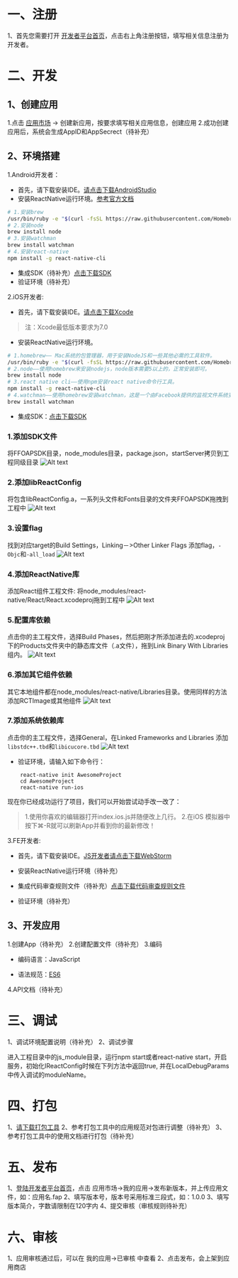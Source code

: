 # 一、注册

1、首先您需要打开 [开发者平台首页](http://open.sit.ffan.net/apps/list)，点击右上角注册按钮，填写相关信息注册为开发者。

# 二、开发

## 1、创建应用

1\.点击 [应用市场](http://open.sit.ffan.net/apps) -> 创建新应用，按要求填写相关应用信息，创建应用
2\.成功创建应用后，系统会生成AppID和AppSecrect（待补充）

## 2、环境搭建
1\.Android开发者：
* 首先，请下载安装IDE。[请点击下载AndroidStudio](https://developer.android.com/studio/index.html)
* 安装ReactNative运行环境。[参考官方文档](http://facebook.github.io/react-native/docs/getting-started.html)
```bash
# 1.安装brew
/usr/bin/ruby -e "$(curl -fsSL https://raw.githubusercontent.com/Homebrew/install/master/install)"
# 2.安装node
brew install node
# 3.安装watchman
brew install watchman
# 4.安装react-native
npm install -g react-native-cli
```

- 集成SDK（待补充）[点击下载SDK](http://open.sit.ffan.net/apps/create)
- 验证环境（待补充）

2\.iOS开发者:
- 首先，请下载安装IDE。[请点击下载Xcode](https://itunes.apple.com/cn/app/xcode/id497799835?mt=12)
> 注：Xcode最低版本要求为7.0

- 安装ReactNative运行环境。
```bash
# 1.homebrew—— Mac系统的包管理器，用于安装NodeJS和一些其他必需的工具软件。
/usr/bin/ruby -e "$(curl -fsSL https://raw.githubusercontent.com/Homebrew/install/master/install)"
# 2.node——使用homebrew来安装nodejs，node版本需要5以上的，正常安装即可。
brew install node
# 3.react native cli——使用npm安装react native命令行工具。
npm install -g react-native-cli
# 4.watchman——使用homebrew安装watchman，这是一个由Facebook提供的监视文件系统变更的工具。安装此工具可以提高开发时的性能（packager可以快速捕捉文件的变化从而实现实时刷新）。
brew install watchman
```

- 集成SDK：[点击下载SDK](http://open.sit.ffan.net/apps/create)
### 1\.添加SDK文件
将FFOAPSDK目录，node_modules目录，package.json，startServer拷贝到工程同级目录
![Alt text](http://timg.ffan.com/convert/resize/url_T1YcLTB4__1RCvBVdK/tfs/14834337846233.jpeg)
### 2\.添加libReactConfig
将包含libReactConfig.a，一系列头文件和Fonts目录的文件夹FFOAPSDK拖拽到工程中
![Alt text](http://timg.ffan.com/convert/resize/url_T1l6bTBvV_1RCvBVdK/tfs/addsdk.jpeg)
### 3\.设置flag
找到对应target的Build Settings，Linking－>Other Linker Flags 添加flag，`-Objc`和`-all_load`
![Alt text](http://timg.ffan.com/convert/resize/url_T1u2ETBj_T1RCvBVdK/tfs/projectflag.jpeg)
### 4\.添加ReactNative库
添加React组件工程文件:
将node_modules/react-native/React/React.xcodeproj拖到工程中
![Alt text](http://timg.ffan.com/convert/resize/url_T13OJTBTbT1RCvBVdK/tfs/14834343700116.jpeg)
### 5\.配置库依赖
点击你的主工程文件，选择Build Phases，然后把刚才所添加进去的.xcodeproj下的Products文件夹中的静态库文件（.a文件），拖到Link Binary With Libraries组内。
![Alt text](http://timg.ffan.com/convert/resize/url_T1D6LTB5__1RCvBVdK/tfs/14834348297098.jpeg)
### 6\.添加其它组件依赖
其它本地组件都在node_modules/react-native/Libraries目录。使用同样的方法添加RCTImage或其他组件
![Alt text](http://timg.ffan.com/convert/resize/url_T1f7hTB4JT1RCvBVdK/tfs/14834501543939.jpeg)
### 7\.添加系统依赖库
点击你的主工程文件，选择General，在Linked Frameworks and Libraries 添加`libstdc++.tbd`和`libicucore.tbd`
![Alt text](http://timg.ffan.com/convert/resize/url_T1t0JTBTdT1RCvBVdK/tfs/14834496841174.jpeg)

- 验证环境，请输入如下命令行：
```
    react-native init AwesomeProject
    cd AwesomeProject
    react-native run-ios
```
现在你已经成功运行了项目，我们可以开始尝试动手改一改了：
> 1\.使用你喜欢的编辑器打开index.ios.js并随便改上几行。
> 2\.在iOS 模拟器中按下⌘-R就可以刷新App并看到你的最新修改！

3\.FE开发者:
- 首先，请下载安装IDE。[JS开发者请点击下载WebStorm](http://www.jetbrains.com/webstorm/)

- 安装ReactNative运行环境（待补充）

- 集成代码审查规则文件（待补充）[点击下载代码审查规则文件](http://www.jetbrains.com/webstorm/)

- 验证环境（待补充）

## 3、开发应用
1\.创建App（待补充）
2\.创建配置文件（待补充）
3\.编码
- 编码语言：JavaScript

- 语法规范：[ES6](http://www.es6js.com)

4\.API文档（待补充）

# 三、调试
1、调试环境配置说明（待补充）
2、调试步骤

进入工程目录中的js_module目录，运行npm start或者react-native start，开启服务，初始化IReactConfig时候在下列方法中返回true, 并在LocalDebugParams中传入调试的moduleName。

# 四、打包
1、[请下载打包工具](http://open.sit.ffan.net/apps/list)
2、参考打包工具中的应用规范对包进行调整（待补充）
3、参考打包工具中的使用文档进行打包（待补充）

# 五、发布
1、[登陆开发者平台首页](http://open.sit.ffan.net)，点击 应用市场->我的应用->发布新版本，并上传应用文件，如：应用名.fap
2、填写版本号，版本号采用标准三段式，如：1.0.0
3、填写版本简介，字数请限制在120字内
4、提交审核（审核规则待补充）

# 六、审核
1、应用审核通过后，可以在 我的应用->已审核 中查看
2、点击发布，会上架到应用商店
